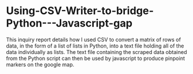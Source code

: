 # Using-CSV-Writer-to-bridge-Python---Javascript-gap
This inquiry report details how I used CSV to convert a matrix of rows of data, in the form of a list of lists in Python, into a text file holding all of the data individually as lists. The text file containing the scraped data obtained from the Python script can then be used by javascript to produce pinpoint markers on the google map.
